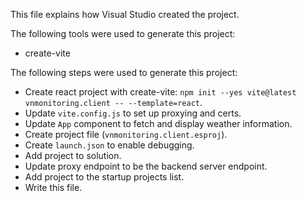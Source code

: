 This file explains how Visual Studio created the project.

The following tools were used to generate this project:
- create-vite

The following steps were used to generate this project:
- Create react project with create-vite: `npm init --yes vite@latest vnmonitoring.client -- --template=react`.
- Update `vite.config.js` to set up proxying and certs.
- Update `App` component to fetch and display weather information.
- Create project file (`vnmonitoring.client.esproj`).
- Create `launch.json` to enable debugging.
- Add project to solution.
- Update proxy endpoint to be the backend server endpoint.
- Add project to the startup projects list.
- Write this file.
